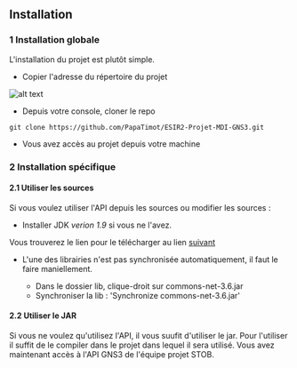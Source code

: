 ## Installation

### 1 Installation globale 

<p> L'installation du projet est plutôt simple. </p>

  * Copier l'adresse du répertoire du projet 
 
![alt text](https://github.com/PapaTimot/ESIR2-Projet-MDI-GNS3/blob/develop/repogit.PNG)

  * Depuis votre console, cloner le repo
  
  ```
  git clone https://github.com/PapaTimot/ESIR2-Projet-MDI-GNS3.git
  ```
  * Vous avez accès au projet depuis votre machine 

### 2 Installation spécifique

#### 2.1 Utiliser les sources

Si vous voulez utiliser l'API depuis les sources ou modifier les sources : 

  * Installer JDK _verion 1.9_ si vous ne l'avez. 

  Vous trouverez le lien pour le télécharger au lien [suivant](https://jdk.java.net/java-se-ri/9)

  * L'une des librairies n'est pas synchronisée automatiquement, il faut le faire maniellement.

     * Dans le dossier lib, clique-droit sur commons-net-3.6.jar
     * Synchroniser la lib :  'Synchronize commons-net-3.6.jar'

#### 2.2 Utiliser le JAR

  <p> Si vous ne voulez qu'utilisez l'API, il vous suufit d'utiliser le jar. Pour l'utiliser il suffit de le compiler dans le projet dans lequel il sera utilisé. Vous avez maintenant accès à l'API GNS3 de l'équipe projet STOB.</p>

